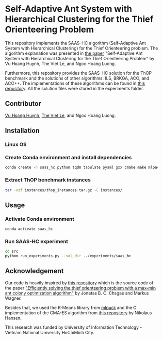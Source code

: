 # Self-Adaptive Ant System with Hierarchical Clustering for the Thief Orienteering Problem
This repository implements the SAAS-HC algorithm (Self-Adaptive Ant System with Hierarchical Clustering) for the Thief Orienteering problem. The algorithm explanation was presented in [the paper](https://doi.org/10.1145/3628797.3629024) "Self-Adaptive Ant System with Hierarchical Clustering for the Thief Orienteering Problem" by Vu Hoang Huynh, The Viet Le, and Ngoc Hoang Luong.

Furthermore, this repository provides the SAAS-HC solution for the ThOP benchmark and the solutions of other algorithms: ILS, BRKGA, ACO, and ACO++. The implementations of these algorithms can be found in [this repository](https://github.com/jonatasbcchagas/acoplusplus_thop). All the solution files were stored in the experiments folder.
## Contributor
[Vu Hoang Huynh](https://orcid.org/0009-0003-3465-730X), [The Viet Le](https://github.com/LETHEVIET/), and Ngoc Hoang Luong.
## Installation
### Linux OS 
### Create Conda environment and install dependencies
```bash
conda create -n saas_hc python tqdm tabulate pyaml gxx cmake make mlpack cereal 
``` 
### Extract ThOP benchmark instances
```bash
tar -xzf instances/thop_instances.tar.gz -C instances/
```
### 
## Usage
### Activate Conda environment
```bash
conda activate saas_hc
```
### Run SAAS-HC experiment
```bash
cd src
python run_experiments.py --sol_dir ../experiments/saas_hc
```
## Acknowledgement
Our code is heavily inspired by [this repository](https://github.com/jonatasbcchagas/acoplusplus_thop) which is the source code of the paper ["Efficiently solving the thief orienteering problem with a max-min ant colony optimization algorithm"](https://link.springer.com/article/10.1007/s11590-021-01824-y) by Jonatas B. C. Chagas and Markus Wagner.

Besides that, we used the K-Means library from [mlpack](https://github.com/mlpack/mlpack) and the C implementation of the CMA-ES algorithm from [this repository](https://github.com/CMA-ES/c-cmaes) by Nikolaus Hansen.

This research was funded by University of Information Technology - Vietnam National University HoChiMinh City.
